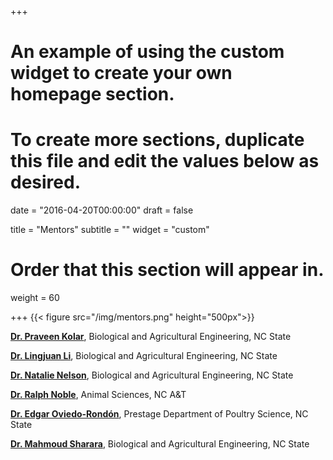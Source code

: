 +++
# An example of using the custom widget to create your own homepage section.
# To create more sections, duplicate this file and edit the values below as desired.

date = "2016-04-20T00:00:00"
draft = false

title = "Mentors"
subtitle = ""
widget = "custom"

# Order that this section will appear in.
weight = 60

+++
{{< figure src="/img/mentors.png" height="500px">}}  

[**Dr. Praveen Kolar**](https://www.bae.ncsu.edu/people/pkolar), Biological and Agricultural Engineering, NC State  

[**Dr. Lingjuan Li**](https://www.bae.ncsu.edu/people/lwang), Biological and Agricultural Engineering, NC State  

[**Dr. Natalie Nelson**](https://www.bae.ncsu.edu/people/nnelson4), Biological and Agricultural Engineering, NC State    

[**Dr. Ralph Noble**](https://www.ncat.edu/faculty/rcnoble.html), Animal Sciences, NC A&T  

[**Dr. Edgar Oviedo-Rondón**](https://cals.ncsu.edu/prestage-department-of-poultry-science/people/eooviedo/), Prestage Department of Poultry Science, NC State  

[**Dr. Mahmoud Sharara**](https://www.bae.ncsu.edu/people/sharara), Biological and Agricultural Engineering, NC State  
